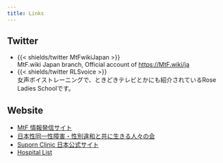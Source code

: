 ```yaml
---
title: Links
---
```


## Twitter

- {{< shields/twitter MtFwikiJapan >}}\
  MtF.wiki Japan branch, Official account of <https://MtF.wiki/ja>
- {{< shields/twitter RLSvoice >}}\
  女声ボイストレーニングで、ときどきテレビとかにも紹介されているRose Ladies Schoolです。

## Website

- [MtF 情報発信サイト](https://joseika.com)
- [日本性同一性障害・性別違和と共に生きる人々の会](https://gid.jp)
- [Suporn Clinic 日本公式サイト](https://supornclinic.jp)
- [Hospital List](https://goo.gl/maps/6zgeb5KnJvKE9dSL7)
